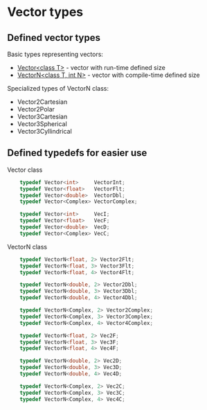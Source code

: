 # Vector types

## Defined vector types

Basic types representing vectors:
- [Vector\<class T>](/docs/base/Vector.md) - vector with run-time defined size
- [VectorN\<class T, int N>](/docs/base/VectorN.md) - vector with compile-time defined size

Specialized types of VectorN class:
- Vector2Cartesian
- Vector2Polar
- Vector3Cartesian
- Vector3Spherical
- Vector3Cyllindrical

## Defined typedefs for easier use

Vector class
~~~ c++
    typedef Vector<int>     VectorInt;
    typedef Vector<float>   VectorFlt;
    typedef Vector<double>  VectorDbl;
    typedef Vector<Complex> VectorComplex;

    typedef Vector<int>     VecI;
    typedef Vector<float>   VecF;
    typedef Vector<double>  VecD;
    typedef Vector<Complex> VecC; 
~~~

VectorN class
~~~ c++
    typedef VectorN<float, 2> Vector2Flt;
    typedef VectorN<float, 3> Vector3Flt;
    typedef VectorN<float, 4> Vector4Flt;

    typedef VectorN<double, 2> Vector2Dbl;
    typedef VectorN<double, 3> Vector3Dbl;
    typedef VectorN<double, 4> Vector4Dbl;

    typedef VectorN<Complex, 2> Vector2Complex;
    typedef VectorN<Complex, 3> Vector3Complex;
    typedef VectorN<Complex, 4> Vector4Complex;

    typedef VectorN<float, 2> Vec2F;
    typedef VectorN<float, 3> Vec3F;
    typedef VectorN<float, 4> Vec4F;

    typedef VectorN<double, 2> Vec2D;
    typedef VectorN<double, 3> Vec3D;
    typedef VectorN<double, 4> Vec4D;

    typedef VectorN<Complex, 2> Vec2C;
    typedef VectorN<Complex, 3> Vec3C;
    typedef VectorN<Complex, 4> Vec4C;
~~~
